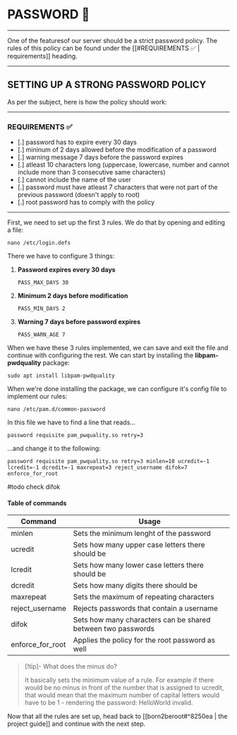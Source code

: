 # PASSWORD 💪
***
One of the featuresof our server should be a strict password policy. The rules of this policy can be found under the [[#REQUIREMENTS ✅ | requirements]] heading.
***
## SETTING UP A STRONG PASSWORD POLICY
As per the subject, here is how the policy should work:
***
### REQUIREMENTS ✅
- [.] password has to expire every 30 days
- [.] mininum of 2 days allowed before the modification of a password
- [.] warning message 7 days before the password expires
- [.] atleast 10 characters long (uppercase, lowercase, number and cannot include more than 3 consecutive same characters)
- [.] cannot include the name of the user
- [.] password must have atleast 7 characters that were not part of the previous password (doesn't apply to root)
- [.] root password has to comply with the policy
***
First, we need to set up the first 3 rules. We do that by opening and editing a file:
```
nano /etc/login.defs
```
There we have to configure 3 things:
1) **Password expires every 30 days**
	```
	PASS_MAX_DAYS 30
	```
2) **Minimum 2 days before modification**
	```
	PASS_MIN_DAYS 2
	```
3) **Warning 7 days before password expires**
	```
	PASS_WARN_AGE 7
	```

When we have these 3 rules implemented, we can save and exit the file and continue with configuring the rest. We can start by installing the **libpam-pwdquality** package:
```
sudo apt install libpam-pwdquality
```
When we're done installing the package, we can configure it's config file to implement our rules:
```
nano /etc/pam.d/common-password
```
In this file we have to find a line that reads...
```
password requisite pam_pwquality.so retry=3
```
...and change it to the following:
```
password requisite pam_pwquality.so retry=3 minlen=10 ucredit=-1 lcredit=-1 dcredit=-1 maxrepeat=3 reject_username difok=7 enforce_for_root
```

#todo check difok

#### Table of commands
| Command | Usage |
| --- | --- |
| minlen | Sets the minimum lenght of the password |
| ucredit | Sets how many upper case letters there should be |
| lcredit | Sets how many lower case letters there should be |
| dcredit | Sets how many digits there should be |
| maxrepeat | Sets the maximum of repeating characters |
| reject_username | Rejects passwords that contain a username |
| difok | Sets how many characters can be shared between two passwords |
| enforce_for_root | Applies the policy for the root password as well |


> [!tip]- What does the minus do?
> 
> It basically sets the minimum value of a rule. For example if there would be no minus in front of the number that is assigned to ucredit, that would mean that the maximum number of capital letters would have to be 1 - rendering the password: HelloWorld invalid.

Now that all the rules are set up, head back to [[born2beroot#^8250ea | the project guide]] and continue with the next step.